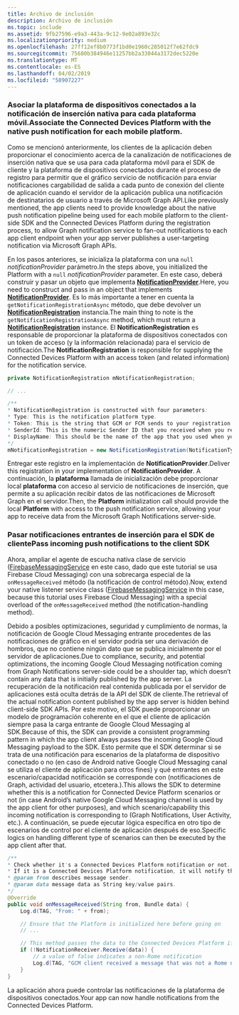 ```yaml
---
title: Archivo de inclusión
description: Archivo de inclusión
ms.topic: include
ms.assetid: 9fb27596-e9a3-443a-9c12-9e02a893e32c
ms.localizationpriority: medium
ms.openlocfilehash: 27ff12ef8b0773f1bd0e1960c285012f7e62fdc9
ms.sourcegitcommit: 75680b384946e11257bb2a33044a3172dec5220e
ms.translationtype: MT
ms.contentlocale: es-ES
ms.lasthandoff: 04/02/2019
ms.locfileid: "58907227"
---
```

### <a name="associate-the-connected-devices-platform-with-the-native-push-notification-for-each-mobile-platform"></a><span data-ttu-id="2b4d9-103">Asociar la plataforma de dispositivos conectados a la notificación de inserción nativa para cada plataforma móvil.</span><span class="sxs-lookup"><span data-stu-id="2b4d9-103">Associate the Connected Devices Platform with the native push notification for each mobile platform.</span></span> 

<span data-ttu-id="2b4d9-104">Como se mencionó anteriormente, los clientes de la aplicación deben proporcionar el conocimiento acerca de la canalización de notificaciones de inserción nativa que se usa para cada plataforma móvil para el SDK de cliente y la plataforma de dispositivos conectados durante el proceso de registro para permitir que el gráfico servicio de notificación para enviar notificaciones cargabilidad de salida a cada punto de conexión del cliente de aplicación cuando el servidor de la aplicación publica una notificación de destinatarios de usuario a través de Microsoft Graph API.</span><span class="sxs-lookup"><span data-stu-id="2b4d9-104">Like previously mentioned, the app clients need to provide knowledge about the native push notification pipeline being used for each mobile platform to the client-side SDK and the Connected Devices Platform during the registration process, to allow Graph notification service to fan-out notifications to each app client endpoint when your app server publishes a user-targeting notification via Microsoft Graph APIs.</span></span>

<span data-ttu-id="2b4d9-105">En los pasos anteriores, se inicializa la plataforma con una `null` *notificationProvider* parámetro.</span><span class="sxs-lookup"><span data-stu-id="2b4d9-105">In the steps above, you initialized the Platform with a `null` *notificationProvider* parameter.</span></span> <span data-ttu-id="2b4d9-106">En este caso, deberá construir y pasar un objeto que implementa  **[NotificationProvider](https://docs.microsoft.com/java/api/com.microsoft.connecteddevices.core._notification_provider)**.</span><span class="sxs-lookup"><span data-stu-id="2b4d9-106">Here, you need to construct and pass in an object that implements **[NotificationProvider](https://docs.microsoft.com/java/api/com.microsoft.connecteddevices.core._notification_provider)**.</span></span> <span data-ttu-id="2b4d9-107">Es lo más importante a tener en cuenta la `getNotificationRegistrationAsync` método, que debe devolver un **[NotificationRegistration](https://docs.microsoft.com/java/api/com.microsoft.connecteddevices.core._notification_registration)** instancia.</span><span class="sxs-lookup"><span data-stu-id="2b4d9-107">The main thing to note is the `getNotificationRegistrationAsync` method, which must return a **[NotificationRegistration](https://docs.microsoft.com/java/api/com.microsoft.connecteddevices.core._notification_registration)** instance.</span></span> <span data-ttu-id="2b4d9-108">El **NotificationRegistration** es responsable de proporcionar la plataforma de dispositivos conectados con un token de acceso (y la información relacionada) para el servicio de notificación.</span><span class="sxs-lookup"><span data-stu-id="2b4d9-108">The **NotificationRegistration** is responsible for supplying the Connected Devices Platform with an access token (and related information) for the notification service.</span></span>

```java
private NotificationRegistration mNotificationRegistration;

// ...

/**
* NotificationRegistration is constructed with four parameters:
* Type: This is the notification platform type.
* Token: This is the string that GCM or FCM sends to your registration intent service.
* SenderId: This is the numeric Sender ID that you received when you registered your app for push notifications.
* DisplayName: This should be the name of the app that you used when you registered it on the Microsoft dev portal. 
*/
mNotificationRegistration = new NotificationRegistration(NotificationType.FCM, token, FCM_SENDER_ID, "MyAppName");
```

<span data-ttu-id="2b4d9-109">Entregar este registro en la implementación de **NotificationProvider**.</span><span class="sxs-lookup"><span data-stu-id="2b4d9-109">Deliver this registration in your implementation of **NotificationProvider**.</span></span> <span data-ttu-id="2b4d9-110">A continuación, la **plataforma** llamada de inicialización debe proporcionar local **plataforma** con acceso al servicio de notificaciones de inserción, que permite a su aplicación recibir datos de las notificaciones de Microsoft Graph en el servidor.</span><span class="sxs-lookup"><span data-stu-id="2b4d9-110">Then, the **Platform** initialization call should provide the local **Platform** with access to the push notification service, allowing your app to receive data from the Microsoft Graph Notifications server-side.</span></span> 

### <a name="pass-incoming-push-notifications-to-the-client-sdk"></a><span data-ttu-id="2b4d9-111">Pasar notificaciones entrantes de inserción para el SDK de cliente</span><span class="sxs-lookup"><span data-stu-id="2b4d9-111">Pass incoming push notifications to the client SDK</span></span>
<span data-ttu-id="2b4d9-112">Ahora, ampliar el agente de escucha nativa clase de servicio ([FirebaseMessagingService](https://firebase.google.com/docs/reference/android/com/google/firebase/messaging/FirebaseMessagingService) en este caso, dado que este tutorial se usa Firebase Cloud Messaging) con una sobrecarga especial de la `onMessageReceived` método (la notificación de control método).</span><span class="sxs-lookup"><span data-stu-id="2b4d9-112">Now, extend your native listener service class ([FirebaseMessagingService](https://firebase.google.com/docs/reference/android/com/google/firebase/messaging/FirebaseMessagingService) in this case, because this tutorial uses Firebase Cloud Messaging) with a special overload of the `onMessageReceived` method (the notification-handling method).</span></span>

<span data-ttu-id="2b4d9-113">Debido a posibles optimizaciones, seguridad y cumplimiento de normas, la notificación de Google Cloud Messaging entrante procedentes de las notificaciones de gráfico en el servidor podría ser una derivación de hombros, que no contiene ningún dato que se publica inicialmente por el servidor de aplicaciones.</span><span class="sxs-lookup"><span data-stu-id="2b4d9-113">Due to compliance, security, and potential optimizations, the incoming Google Cloud Messaging notification coming from Graph Notifications server-side could be a shoulder tap, which doesn’t contain any data that is initially published by the app server.</span></span> <span data-ttu-id="2b4d9-114">La recuperación de la notificación real contenida publicada por el servidor de aplicaciones está oculta detrás de la API del SDK de cliente.</span><span class="sxs-lookup"><span data-stu-id="2b4d9-114">The retrieval of the actual notification content published by the app server is hidden behind client-side SDK APIs.</span></span> <span data-ttu-id="2b4d9-115">Por este motivo, el SDK puede proporcionar un modelo de programación coherente en el que el cliente de aplicación siempre pasa la carga entrante de Google Cloud Messaging al SDK.</span><span class="sxs-lookup"><span data-stu-id="2b4d9-115">Because of this, the SDK can provide a consistent programming pattern in which the app client always passes the incoming Google Cloud Messaging payload to the SDK.</span></span> <span data-ttu-id="2b4d9-116">Esto permite que el SDK determinar si se trata de una notificación para escenarios de la plataforma de dispositivo conectado o no (en caso de Android native Google Cloud Messaging canal se utiliza el cliente de aplicación para otros fines) y qué entrantes en este escenario/capacidad notificación se corresponde con (notificaciones de Graph, actividad del usuario, etcetera.).</span><span class="sxs-lookup"><span data-stu-id="2b4d9-116">This allows the SDK to determine whether this is a notification for Connected Device Platform scenarios or not (in case Android’s native Google Cloud Messaging channel is used by the app client for other purposes), and which scenario/capability this incoming notification is corresponding to (Graph Notifications, User Activity, etc.).</span></span> <span data-ttu-id="2b4d9-117">A continuación, se puede ejecutar lógica específica en otro tipo de escenarios de control por el cliente de aplicación después de eso.</span><span class="sxs-lookup"><span data-stu-id="2b4d9-117">Specific logics on handling different type of scenarios can then be executed by the app client after that.</span></span> 

```java
/**
* Check whether it's a Connected Devices Platform notification or not.
* If it is a Connected Devices Platform notification, it will notify the apps with the information in the notification.
* @param from describes message sender.
* @param data message data as String key/value pairs.
*/
@Override
public void onMessageReceived(String from, Bundle data) {
    Log.d(TAG, "From: " + from);

    // Ensure that the Platform is initialized here before going on
    // ...

    // This method passes the data to the Connected Devices Platform if is compatible.
    if (!NotificationReceiver.Receive(data)) {
        // a value of false indicates a non-Rome notification
        Log.d(TAG, "GCM client received a message that was not a Rome notification");
    }
}
```

<span data-ttu-id="2b4d9-118">La aplicación ahora puede controlar las notificaciones de la plataforma de dispositivos conectados.</span><span class="sxs-lookup"><span data-stu-id="2b4d9-118">Your app can now handle notifications from the Connected Devices Platform.</span></span>

